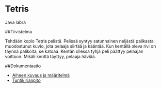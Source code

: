 # Tetris
Java labra

##Tiivistelma

Tehdään kopio Tetris pelistä. Pelissä syntyy satunnainen neljästä palikasta muodostunut kuvio, jota pelaaja siirtää ja kääntää. Kun kentällä oleva rivi on täynnä palikoita, se katoaa. Kentän ollessa tyhjä peli päättyy pelaajan voittoon. Mikäli kenttä täyttyy, pelaaja häviää.

##Dokumentaatio
-	[Aiheen kuvaus ja määritelmä](Dokumentaatio/aihemaarittely.md)
-	[Tuntikirjanpito](Dokumentaatio/tuntikirjanpito.md)
